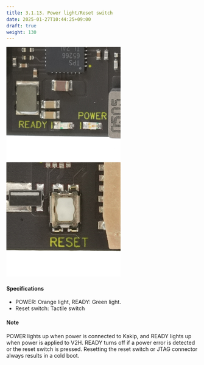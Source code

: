 ```yaml
---
title: 3.1.13. Power light/Reset switch
date: 2025-01-27T10:44:25+09:00
draft: true
weight: 130
---
```


![Connector_LED](images/LED_300x300.png)
![Connector_RESET](images/RESET_300x300.png)

#### Specifications
* POWER: Orange light, READY: Green light.
* Reset switch: Tactile switch

#### Note
POWER lights up when power is connected to Kakip, and READY lights up when power is applied to V2H.
READY turns off if a power error is detected or the reset switch is pressed.
Resetting the reset switch or JTAG connector always results in a cold boot.